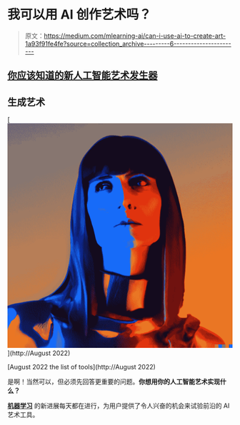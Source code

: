 # 我可以用 AI 创作艺术吗？

> 原文：<https://medium.com/mlearning-ai/can-i-use-ai-to-create-art-1a93f91fe4fe?source=collection_archive---------6----------------------->

## [你应该知道的新人工智能艺术发生器](https://mlearning.substack.com/p/new-ai-art-generators-you-should?r=z7zu8&s=w&utm_campaign=post&utm_medium=web)

## 生成艺术

[![](img/94083c18d6cdb40a6ee77ead25a94bc2.png)](http://August 2022)

[August 2022 the list of tools](http://August 2022)

是啊！当然可以，但必须先回答更重要的问题。**你想用你的人工智能艺术实现什么？**

[**机器学习**](https://mlearning.substack.com) 的新进展每天都在进行，为用户提供了令人兴奋的机会来试验前沿的 AI 艺术工具。